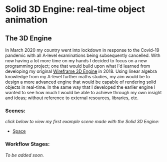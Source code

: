 

# Solid 3D Engine: real-time object animation



## The 3D Engine


In March 2020 my country went into lockdown in response to the Covid-19 pandemic with all A-level examinations being subsequently cancelled. With now having a lot more time on my hands I decided to focus on a new programming project; one that would build upon what I'd learned from developing my original [Wireframe 3D Engine](https://tobiasloader.github.io/Wireframe-3D-Engine) in 2018.  Using linear algebra knowledge from my A-level further maths studies, my aim would be to design a more advanced engine that would be capable of rendering solid objects in real-time. In the same way that I developed the earlier engine I wanted to see how much I would be able to achieve through my own insight and ideas; without reference to external resources, libraries, etc. 


### Scenes:

*click below to view my first example scene made with the Solid 3D Engine:*

- [Space](https://tobiasloader.github.io/Solid-3D-Engine/Scenes/Space/index.html)



### Workflow Stages:

*To be added soon.*

